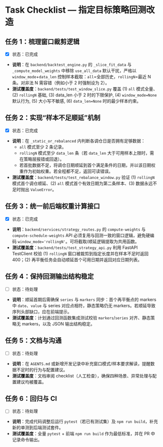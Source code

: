 # Task Checklist — 指定目标策略回测改造

## 任务 1：梳理窗口裁剪逻辑
- [x] 状态：已完成
- **说明**：在 `backend/backtest_engine.py` 的 `_slice_fit_data` 与 `_compute_model_weights` 中移除 `use_all_data` 默认干扰，严格以 `window_mode`+`data_len` 控制样本截取：`all`=全部历史，`rollingN`=最近 N 条。对非法 N 需容错（例如小于 2 时强制设为 2）。
- **测试覆盖度**：`backend/tests/test_window_slice.py` 覆盖 (1) `all` 模式全量、(2) `rollingN` 基础, (3) data_len 小于 2 时的下限保护, (4) `window_mode=None` 默认行为, (5) 大小写不敏感, (6) `data_len=None` 时的最少样本约束。

## 任务 2：实现“样本不足顺延”机制
- [x] 状态：已完成
- **说明**：在 `_static_or_rebalanced` 内判断各调仓日是否拥有足够数据：
  - `all` 模式至少 2 条记录。
  - `rollingN` 模式至少 `data_len` 条（若 `data_len` 大于可用样本上限时，需在策略层报错或回退）。
  - 若首批数据不足，将调仓日期顺延到首个满足条件的日期，并以该日期权重作为初始权重。若全程都不足，返回可读错误。
- **测试覆盖度**：`backend/tests/test_rebalance_window.py` 验证 (1) `rollingN` 模式首个调仓顺延、(2) `all` 模式首个有效日期为第二条样本、(3) 数据永远不足时抛出 `ValueError`。

## 任务 3：统一前后端权重计算接口
- [x] 状态：已完成
- **说明**：`backend/services/strategy_routes.py` 的 `compute-weights` 与 `compute-schedule-weights` API 必须复用与回测一致的窗口逻辑，避免硬编码 `window_mode='rollingN'`。可将截取/顺延逻辑提取为共用函数。
- **测试覆盖度**：`backend/tests/test_strategy_api.py` 利用 FastAPI TestClient 校验 (1) `rollingN` 窗口被裁剪到指定长度并在样本不足时返回 400；(2) 再平衡任务会自动顺延首个可用日期并返回对应日期列表。

## 任务 4：保持回测输出结构稳定
- [ ] 状态：待处理
- **说明**：顺延首期后需确保 `series` 与 `markers` 同步：首个再平衡点的 markers 中 `date`、`value` 与 series 对应点相符，静态策略仍无 markers。若顺延导致序列头部缺口，应在前端提示。
- **测试覆盖度**：计划通过回测函数集成测试校验 `markers`/`series` 对齐、静态策略无 markers，以及 JSON 输出结构稳定。

## 任务 5：文档与沟通
- [ ] 状态：待处理
- **说明**：在 `AGENTS.md` 或新增开发记录中补充窗口模式/样本要求解读，提醒数据不足时的行为与配置建议。
- **测试覆盖度**：文档审阅 checklist（人工检查），确保四种场景、异常处理与配置建议均被覆盖。

## 任务 6：回归与 CI
- [ ] 状态：待处理
- **说明**：完成代码调整后运行 `pytest`（若已有测试集）及 `npm run build`，补充新的单测到后端测试套件。
- **测试覆盖度**：全量 `pytest` + 前端 `npm run build` 作为最低标准，并在 PR 中记录命令输出。
